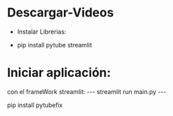 # Descargar-Videos

- Instalar Librerias:

* pip install pytube streamlit

# Iniciar aplicación:

con el frameWork streamlit:
--- streamlit run main.py ---

pip install pytubefix
